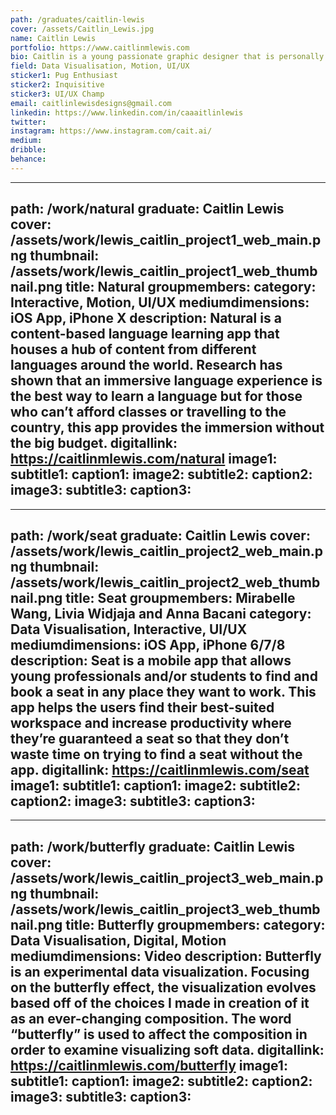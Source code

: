 ```yaml
---
path: /graduates/caitlin-lewis
cover: /assets/Caitlin_Lewis.jpg
name: Caitlin Lewis
portfolio: https://www.caitlinmlewis.com
bio: Caitlin is a young passionate graphic designer that is personally interested in UI/UX design, data visualization and motion design. While in the BDes program, she developed her own style and found that the digital spectrum of graphic design is where her heart is at. Her typical style is “round”, as her designs are friendly and inviting; her designs tend to have a roundness or soft edge to them. She’s always curious and willing to learn new things or take on new challenges. Her approach to design is to provide education on various topics and aggregating data to support decisions and learning in daily life. Her view on design is that it should be functional to the user and understand its own role in influencing the user’s experience, which why she focuses on education and aggregating data as they are two areas that are functional in a user’s daily life.
field: Data Visualisation, Motion, UI/UX
sticker1: Pug Enthusiast
sticker2: Inquisitive
sticker3: UI/UX Champ
email: caitlinlewisdesigns@gmail.com
linkedin: https://www.linkedin.com/in/caaaitlinlewis
twitter:
instagram: https://www.instagram.com/cait.ai/
medium:
dribble:
behance:
---
```


---
path: /work/natural
graduate: Caitlin Lewis
cover: /assets/work/lewis_caitlin_project1_web_main.png
thumbnail: /assets/work/lewis_caitlin_project1_web_thumbnail.png
title: Natural
groupmembers:
category: Interactive, Motion, UI/UX
mediumdimensions: iOS App, iPhone X
description: Natural is a content-based language learning app that houses a hub of content from different languages around the world. Research has shown that an immersive language experience is the best way to learn a language but for those who can’t afford classes or travelling to the country, this app provides the immersion without the big budget.
digitallink: https://caitlinmlewis.com/natural
image1:
subtitle1:
caption1:
image2:
subtitle2:
caption2:
image3:
subtitle3:
caption3:
---

---
path: /work/seat
graduate: Caitlin Lewis
cover: /assets/work/lewis_caitlin_project2_web_main.png
thumbnail: /assets/work/lewis_caitlin_project2_web_thumbnail.png
title: Seat
groupmembers: Mirabelle Wang, Livia Widjaja and Anna Bacani
category: Data Visualisation, Interactive, UI/UX
mediumdimensions: iOS App, iPhone 6/7/8
description: Seat is a mobile app that allows young professionals and/or students to find and book a seat in any place they want to work. This app helps the users find their best-suited workspace and increase productivity where they’re guaranteed a seat so that they don’t waste time on trying to find a seat without the app.
digitallink: https://caitlinmlewis.com/seat
image1:
subtitle1:
caption1:
image2:
subtitle2:
caption2:
image3:
subtitle3:
caption3:
---

---
path: /work/butterfly
graduate: Caitlin Lewis
cover: /assets/work/lewis_caitlin_project3_web_main.png
thumbnail: /assets/work/lewis_caitlin_project3_web_thumbnail.png
title: Butterfly
groupmembers:
category: Data Visualisation, Digital, Motion
mediumdimensions: Video
description: Butterfly is an experimental data visualization. Focusing on the butterfly effect, the visualization evolves based off of the choices I made in creation of it as an ever-changing composition. The word “butterfly” is used to affect the composition in order to examine visualizing soft data.
digitallink: https://caitlinmlewis.com/butterfly
image1:
subtitle1:
caption1:
image2:
subtitle2:
caption2:
image3:
subtitle3:
caption3:
---

